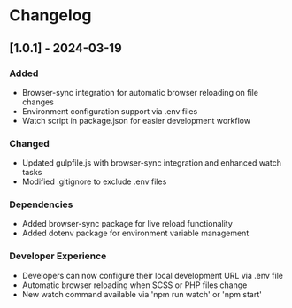 # Changelog

## [1.0.1] - 2024-03-19

### Added
- Browser-sync integration for automatic browser reloading on file changes
- Environment configuration support via .env files
- Watch script in package.json for easier development workflow

### Changed
- Updated gulpfile.js with browser-sync integration and enhanced watch tasks
- Modified .gitignore to exclude .env files

### Dependencies
- Added browser-sync package for live reload functionality
- Added dotenv package for environment variable management

### Developer Experience
- Developers can now configure their local development URL via .env file
- Automatic browser reloading when SCSS or PHP files change
- New watch command available via 'npm run watch' or 'npm start'